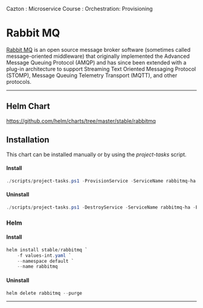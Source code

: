 Cazton : Microservice Course : Orchestration: Provisioning
# Rabbit MQ 

[Rabbit MQ](https://www.rabbitmq.com) is an open source message broker software (sometimes called message-oriented middleware) that originally implemented the Advanced Message Queuing Protocol (AMQP) and has since been extended with a plug-in architecture to support Streaming Text Oriented Messaging Protocol (STOMP), Message Queuing Telemetry Transport (MQTT), and other protocols.

---

## Helm Chart

https://github.com/helm/charts/tree/master/stable/rabbitmq


## Installation 

This chart can be installed manually or by using the *project-tasks* script.

#### Install

```powershell
./scripts/project-tasks.ps1 -ProvisionService -ServiceName rabbitmq-ha -Environment dev
```

#### Uninstall

```powershell
./scripts/project-tasks.ps1 -DestroyService -ServiceName rabbitmq-ha -Environment dev
```

### Helm

#### Install
``` powershell
helm install stable/rabbitmq `
    -f values-int.yaml `
    --namespace default `
    --name rabbitmq
```

#### Uninstall

``` powershell
helm delete rabbitmq --purge
```

---
